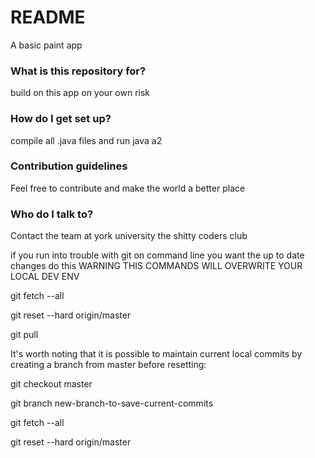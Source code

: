# README #

A basic paint app

### What is this repository for? ###
build on this app on your own risk

### How do I get set up? ###

compile all .java files and run java a2

### Contribution guidelines ###
Feel free to contribute and make the world a better place

### Who do I talk to? ###
Contact the team at york university the shitty coders club



if you run into trouble with git on command line you want the up to date changes do this
WARNING THIS COMMANDS WILL OVERWRITE YOUR LOCAL DEV ENV


git fetch --all

git reset --hard origin/master

git pull

It's worth noting that it is possible to maintain current local commits by creating a branch from master before resetting:

git checkout master

git branch new-branch-to-save-current-commits

git fetch --all

git reset --hard origin/master


